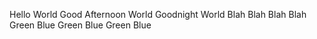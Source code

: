 Hello World
Good Afternoon World
Goodnight World
Blah
Blah
Blah
Blah
Green
Blue
Green
Blue
Green
Blue
